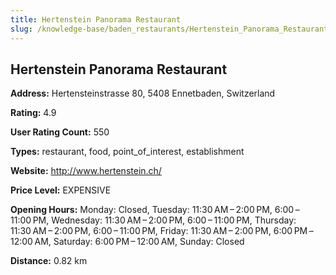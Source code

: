 ```yaml
---
title: Hertenstein Panorama Restaurant
slug: /knowledge-base/baden_restaurants/Hertenstein_Panorama_Restaurant
---
```


## Hertenstein Panorama Restaurant

**Address:** Hertensteinstrasse 80, 5408 Ennetbaden, Switzerland

**Rating:** 4.9

**User Rating Count:** 550

**Types:** restaurant, food, point_of_interest, establishment

**Website:** http://www.hertenstein.ch/

**Price Level:** EXPENSIVE

**Opening Hours:** Monday: Closed, Tuesday: 11:30 AM – 2:00 PM, 6:00 – 11:00 PM, Wednesday: 11:30 AM – 2:00 PM, 6:00 – 11:00 PM, Thursday: 11:30 AM – 2:00 PM, 6:00 – 11:00 PM, Friday: 11:30 AM – 2:00 PM, 6:00 PM – 12:00 AM, Saturday: 6:00 PM – 12:00 AM, Sunday: Closed

**Distance:** 0.82 km